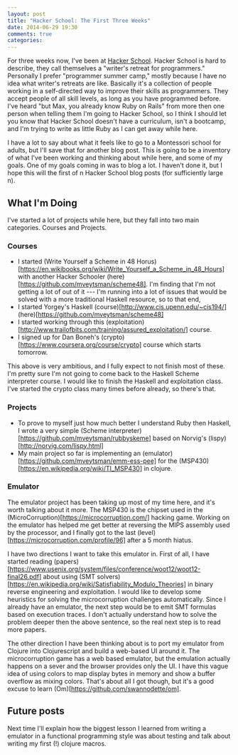 ```yaml
---
layout: post
title: "Hacker School: The First Three Weeks"
date: 2014-06-29 19:30
comments: true
categories: 
---
```


For three weeks now, I've been at
[Hacker School](http://hackerschool.com). Hacker School is hard to
describe, they call themselves a "writer's retreat for programmers."
Personally I prefer "programmer summer camp," mostly because I have no
idea what writer's retreats are like. Basically it's a collection of
people working in a self-directed way to improve their skills as
programmers. They accept people of all skill levels, as long as you
have programmed before.  I've heard "but Max, you already know Ruby on
Rails" from more then one person when telling them I'm going to Hacker
School, so I think I should let you know that Hacker School doesn't
have a curriculum, isn't a bootcamp, and I'm trying to write as little
Ruby as I can get away while here.

I have a lot to say about what it feels like to go to a Montessori
school for adults, but I'll save that for another blog post. This is
going to be a inventory of what I've been working and thinking about
while here, and some of my goals. One of my goals coming in was to
blog a lot. I haven't done it, but I hope this will the first of n
Hacker School blog posts (for sufficiently large n).

## What I'm Doing

I've started a lot of projects while here, but they fall into two main categories. Courses and Projects.

### Courses
* I started (Write Yourself a Scheme in 48 Horus)[https://en.wikibooks.org/wiki/Write_Yourself_a_Scheme_in_48_Hours] with another Hacker Schooler (here)[https://github.com/mveytsman/scheme48]. I'm finding that I'm not getting a lot of out of it --- I'm running into a lot of issues that would be solved with a more traditional Haskell resource, so to that end,
* I started Yorgey's Haskell (course)[http://www.cis.upenn.edu/~cis194/] (here)[https://github.com/mveytsman/scheme48]
* I started working through this (exploitation)[http://www.trailofbits.com/training/assured_exploitation/] course.
* I signed up for Dan Boneh's (crypto)[https://www.coursera.org/course/crypto] course which starts tomorrow.

This above is very ambitious, and I fully expect to not finish most of these. I'm pretty sure I'm not going to come back to the Haskell Scheme interpreter course. I would like to finish the Haskell and exploitation class. I've started the crypto class many times before already, so there's that.

### Projects
* To prove to myself just how much better I understand Ruby then Haskell, I wrote a very simple (Scheme interpreter)[https://github.com/mveytsman/rubbyskeme] based on Norvig's (lispy)[http://norvig.com/lispy.html]
* My main project so far is implementing an (emulator)[https://github.com/mveytsman/emm-ess-pee] for the (MSP430)[https://en.wikipedia.org/wiki/TI_MSP430] in clojure.

### Emulator
The emulator project has been taking up most of my time here, and it's worth talking about it more. The MSP430 is the chipset
used in the (MicroCorruption)[https://microcorruption.com/] hacking
game. Working on the emulator has helped me get better at reversing the MIPS assembly used by the processor, and I finally got to the last (level)[https://microcorruption.com/profile/96] after a 5 month hiatus.

I have two directions I want to take this emulator in. First of all, I have started reading (papers)[https://www.usenix.org/system/files/conference/woot12/woot12-final26.pdf] about using (SMT solvers)[https://en.wikipedia.org/wiki/Satisfiability_Modulo_Theories] in binary reverse engineering and exploitation. I would like to develop some heuristics for solving the microcorruption challenges automatically. Since I already have an emulator, the next step would be to emit SMT formulas based on execution traces. I don't actually understand how to solve the problem deeper then the above sentence, so the real next step is to read more papers.

The other direction I have been thinking about is to port my emulator from Clojure into Clojurescript and build a web-based UI around it. The microcorruption game has a web based emulator, but the emulation actually happens on a sever and the browser provides only the UI. I have this vague idea of using colors to map display bytes in memory and show a buffer overflow as mixing colors. That's about all I got though, but it's a good excuse to learn (Om)[https://github.com/swannodette/om].

## Future posts
Next time I'll explain how the biggest lesson I learned from writing a emulator in a functional programming style was about testing and talk about writing my first (!) clojure macros.


